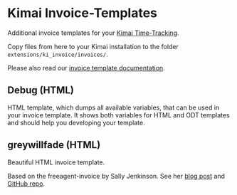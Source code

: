 # Kimai Invoice-Templates

Additional invoice templates for your [Kimai Time-Tracking](https://github.com/kimai/kimai/).

Copy files from here to your Kimai installation to the folder ```extensions/ki_invoice/invoices/```.

Please also read our [invoice template documentation](https://www.kimai.org/documentation/invoice-templates/).

## Debug (HTML)

HTML template, which dumps all available variables, that can be used in your invoice template.
It shows both variables for HTML and ODT templates and should help you developing your template.

## greywillfade (HTML)

Beautiful HTML invoice template.

Based on the freeagent-invoice by Sally Jenkinson. See her [blog post](http://www.sallyjenkinson.co.uk/blog/2014/01/28/freeagent-source-code/)
and [GitHub repo](https://github.com/greywillfade/freeagent-invoice).
